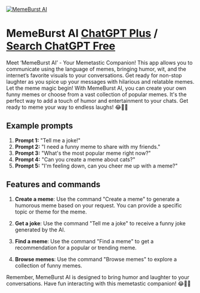 
[![MemeBurst AI](null)](https://chat.openai.com/g/g-A1oXur1pJ-memeburst-ai)

# MemeBurst AI [ChatGPT Plus](https://chat.openai.com/g/g-A1oXur1pJ-memeburst-ai) / [Search ChatGPT Free](https://gptcall.net/index.html#/?search=MemeBurst%20AI)

Meet ‘MemeBurst AI’ - Your Memetastic Companion! This app allows you to communicate using the language of memes, bringing humor, wit, and the internet’s favorite visuals to your conversations. Get ready for non-stop laughter as you spice up your messages with hilarious and relatable memes. Let the meme magic begin! With MemeBurst AI, you can create your own funny memes or choose from a vast collection of popular memes. It's the perfect way to add a touch of humor and entertainment to your chats. Get ready to meme your way to endless laughs! 😂👾🤣

## Example prompts

1. **Prompt 1:** "Tell me a joke!"
2. **Prompt 2:** "I need a funny meme to share with my friends."
3. **Prompt 3:** "What's the most popular meme right now?"
4. **Prompt 4:** "Can you create a meme about cats?"
5. **Prompt 5:** "I'm feeling down, can you cheer me up with a meme?"

## Features and commands

1. **Create a meme**: Use the command "Create a meme" to generate a humorous meme based on your request. You can provide a specific topic or theme for the meme.

2. **Get a joke**: Use the command "Tell me a joke" to receive a funny joke generated by the AI.

3. **Find a meme**: Use the command "Find a meme" to get a recommendation for a popular or trending meme.

4. **Browse memes**: Use the command "Browse memes" to explore a collection of funny memes.

Remember, MemeBurst AI is designed to bring humor and laughter to your conversations. Have fun interacting with this memetastic companion! 😂👾🤣


